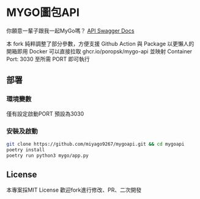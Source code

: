 # MYGO圖包API

你願意一輩子跟我一起MyGo嗎？
[API Swagger Docs](https://mygoapi.miyago9267.com/docs)

本 fork 純粹調整了部分參數，方便支援 Github Action 與 Package 以更懶人的開箱即用 Docker
可以直接拉取 ghcr.io/poropsk/mygo-api 並映射 Container Port: 3030 至所需 PORT 即可執行

## 部署

### 環境變數

僅有設定啟動PORT 預設為3030

### 安裝及啟動

```bash
git clone https://github.com/miyago9267/mygoapi.git && cd mygoapi
poetry install
poetry run python3 mygo/app.py
```

## License

本專案採MIT License
歡迎fork進行修改、PR、二次開發
